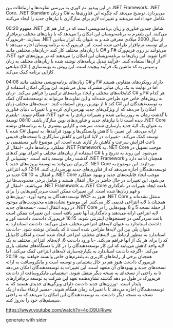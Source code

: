 در این ویدیو، تم کوری به بررسی تفاوت‌ها و ارتباطات بین .NET Framework، .NET Core، .NET Standard و زبان C# می‌پردازد.  توضیح می‌دهد که چگونه این فناوری‌ها به تکامل خود ادامه می‌دهند و تغییرات لازم برای سازگاری با نیازهای جدید را ایجاد می‌کنند.

00:20 مفهوم .NET شامل چندین فناوری و زبان برنامه‌نویسی است که در کنار هم کار می‌کنند. این پلتفرم به برنامه‌نویسان این امکان را می‌دهد که با زبان‌های مختلف نرم‌افزار بسازند.
      -فریم‌ورک .NET از سال 2000 میلادی معرفی شد و به عنوان یک ابزار بنیادین برای توسعه نرم‌افزار طراحی شده است. این فریم‌ورک به برنامه‌نویسان اجازه می‌دهد تا با زبان‌های مختلف کار کنند
      -زبان‌های مختلفی مانند C# و F# می‌توانند بر روی فریم‌ورک .NET اجرا شوند. این زبان‌ها به برنامه‌نویسان این امکان را می‌دهند که در پروژه‌های خود از آن‌ها استفاده کنند.
      -فرآیند تبدیل برنامه‌های نوشته شده با زبان‌های مختلف به زبان میانجی (CIL) و سپس به کد ماشین یک فرآیند پیچیده است. این روش به بهینه‌سازی کارایی برنامه کمک می‌کند.
          
04:06 زبان‌های برنامه‌نویسی مختلف مانند C# و F# دارای رویکردهای متفاوتی هستند اما در نهایت به یک زبان میانی مشترک تبدیل می‌شوند. این ویژگی امکان استفاده از کتابخانه‌های مختلف و ایجاد برنامه‌های ترکیبی را فراهم می‌کند.
          -زبان C# و F# هر کدام به روش‌های خاص خود طراحی شده‌اند و این تفاوت‌ها می‌تواند به توسعه‌دهندگان کمک کند تا از بهترین روش استفاده کنند.
          -نسخه‌های مختلف زبان C# به توسعه‌دهندگان این امکان را می‌دهد که از ویژگی‌های جدید بهره‌برداری کرده و با تغییرات دنیای فناوری همگام شوند.
          -پلتفرم .NET با گذشت زمان به روزرسانی شده و تغییرات زیادی را به خود دیده است تا با نیازهای جدید و فناوری‌های نوین سازگار باشد.
08:10 توسعهٔ .NET Core به عنوان یک لایهٔ جدید بازسازی شده، سرعت و کارایی بیشتری را به برنامه‌های نوشته شده با C# ارائه می‌دهد. این تغییر، با کاهش وابستگی‌ها و بهبود فرآیندها، به تسهیل توسعه کمک می‌کند.
          -تغییرات در لایهٔ انتزاعی و کاهش سازگاری با نسخه‌های قدیمی باعث افزایش سرعت و کاهش بار کاری شده است. این موضوع تأثیر مستقیمی بر عملکرد برنامه‌ها دارد.
          -انتقال از .NET Framework به .NET Core موجب تسهیل در استفاده از زبان‌های مختلف و اجرای بهتر کدهای C# می‌شود. این روند به تدریج و با گذشت زمان توسعه یافته است.
          -پشتیبانی از .NET Framework همچنان ادامه دارد و کاربران می‌توانند به توسعهٔ پروژه‌های جدید با .NET Core بپردازند. این موضوع به توسعه‌دهندگان اجازه می‌دهد که از فناوری‌های جدید بهره‌برداری کنند.
12:14 لایه انتزاعی جدید در C# 10 و انتقال به .NET Core موجب ایجاد قابلیت‌های جدید و بهبود عملکرد می‌شود. این تغییرات در حال حاضر در حال انتقال هستند و شامل برخی محدودیت‌ها نیز می‌باشند.
          -انتقال از .NET Framework به .NET Core باعث ایجاد تغییرات در نام‌گذاری و فهم زبان‌ها شده است. این تغییرات ممکن است سردرگمی‌هایی را برای توسعه‌دهندگان به وجود آورد.
          -پروژه‌های WCF هنوز به .NET Core منتقل نشده‌اند و همچنان با لایه انتزاعی قدیمی کار می‌کنند. این موضوع نشان‌دهنده محدودیت‌های موجود در روند انتقال است.
          -نسخه‌های جدید .NET Core از جمله نسخه 5 و 6 بهبودهایی را در لایه انتزاعی ارائه می‌دهند و نام‌گذاری آنها تغییر یافته است. این تغییرات ممکن است باعث سردرگمی در جستجوهای اینترنتی شوند.
16:15 فریم‌ورک دات‌نت، دات‌نت کور و دات‌نت استاندارد به عنوان لایه‌های انتزاعی مختلف عمل می‌کنند. دات‌نت استاندارد به عنوان پلی بین این لایه‌ها طراحی شده است تا کد یکسانی نوشته شود.
          -دات‌نت استاندارد به منظور ارتباط بین لایه‌های مختلف انتزاعی ایجاد شده است و امکان کامپایل کد را برای هر یک از آنها فراهم می‌کند.
          -با ورود دات‌نت 6، لایه‌های انتزاعی مختلف به یک لایه واحد کاهش می‌یابند که این کار توسعه‌دهندگان را در کار با دستگاه‌های مختلف یاری می‌کند.
          -اگرچه دات‌نت استاندارد به یکپارچه‌سازی لایه‌های انتزاعی کمک می‌کند، اما همچنان برخی از رابط‌های کاربری به پلتفرم‌های خاص وابسته خواهند بود.
20:19 فریم‌ورک دات‌نت هنوز هم در حال پشتیبانی و توسعه است و مایکروسافت به ارائه نسخه‌های جدید و بهبودهای آن متعهد است. این تغییرات به توسعه‌دهندگان امکان می‌دهد تا به راحتی از نسخه‌ای به نسخه دیگر منتقل شوند.
          -پشتیبانی مایکروسافت از دات‌نت فریم‌ورک در طول دو دهه گذشته نشان‌دهنده تعهد این شرکت به توسعه نرم‌افزارهای پایدار است.
          -ورژن‌های جدید دات‌نت دارای ویژگی‌های جدیدی هستند که به توسعه‌دهندگان اجازه می‌دهد تا با تغییرات زمان همگام شوند.
          -مسیر ارتقاء ساده از یک نسخه به نسخه دیگر دات‌نت، به توسعه‌دهندگان این امکان را می‌دهد که به راحتی سیستم‌های خود را به‌روز کنند.

https://www.youtube.com/watch?v=4olO9UjRiww

generate with sider